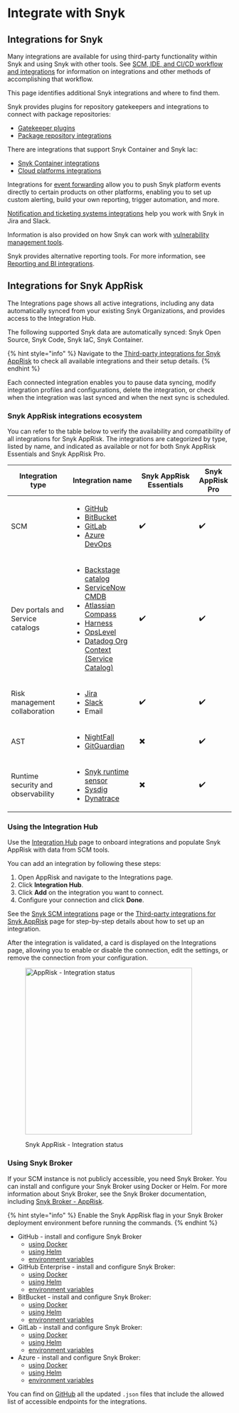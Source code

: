 # Integrate with Snyk

## Integrations for Snyk

Many integrations are available for using third-party functionality within Snyk and using Snyk with other tools. See [SCM, IDE, and CI/CD workflow and integrations](../scm-ide-and-ci-cd-workflow-and-integrations/) for information on integrations and other methods of accomplishing that workflow.

This page identifies additional Snyk integrations and where to find them.

Snyk provides plugins for repository gatekeepers and integrations to connect with package repositories:

* [Gatekeeper plugins](gatekeeper-plugins/)
* [Package repository integrations](../scan-using-snyk/snyk-open-source/scan-open-source-libraries-and-licenses/package-repository-integrations/)

There are integrations that support Snyk Container and Snyk Iac:

* [Snyk Container integrations](../scan-using-snyk/snyk-container/container-registry-integrations/)
* [Cloud platforms integrations](../scan-using-snyk/snyk-iac/cloud-platforms-integrations/)

Integrations for [event forwarding](event-forwarding/) allow you to push Snyk platform events directly to certain products on other platforms, enabling you to set up custom alerting, build your own reporting, trigger automation, and more.

[Notification and ticketing systems integrations](jira-and-slack-integrations/) help you work with Snyk in Jira and Slack.

Information is also provided on how Snyk can work with [vulnerability management tools](vulnerability-management-tools/).

Snyk provides alternative reporting tools. For more information, see [Reporting and BI integrations](../manage-risk/reporting/reporting-and-bi-integrations-snowflake-data-share.md).

## Integrations for Snyk AppRisk

The Integrations page shows all active integrations, including any data automatically synced from your existing Snyk Organizations, and provides access to the Integration Hub.

The following supported Snyk data are automatically synced: Snyk Open Source, Snyk Code, Snyk IaC, Snyk Container.&#x20;

{% hint style="info" %}
Navigate to the [Third-party integrations for Snyk AppRisk](third-party-integrations-for-snyk-apprisk.md) to check all available integrations and their setup details.&#x20;
{% endhint %}

Each connected integration enables you to pause data syncing, modify integration profiles and configurations, delete the integration, or check when the integration was last synced and when the next sync is scheduled.

### Snyk AppRisk integrations ecosystem

You can refer to the table below to verify the availability and compatibility of all integrations for Snyk AppRisk. The integrations are categorized by type, listed by name, and indicated as available or not for both Snyk AppRisk Essentials and Snyk AppRisk Pro.

<table><thead><tr><th width="172">Integration type</th><th width="164">Integration name</th><th width="198">Snyk AppRisk Essentials</th><th>Snyk AppRisk Pro</th></tr></thead><tbody><tr><td>SCM</td><td><ul><li><a href="../scm-ide-and-ci-cd-workflow-and-integrations/snyk-scm-integrations/snyk-github-integration.md#group-level-snyk-apprisk-integrations">GitHub</a></li><li><a href="../scm-ide-and-ci-cd-workflow-and-integrations/snyk-scm-integrations/snyk-bitbucket-cloud-integration.md#group-level-snyk-apprisk-integrations">BitBucket</a></li><li><a href="../scm-ide-and-ci-cd-workflow-and-integrations/snyk-scm-integrations/snyk-gitlab-integration.md#group-level-snyk-apprisk-integrations">GitLab</a></li><li><a href="../scm-ide-and-ci-cd-workflow-and-integrations/snyk-scm-integrations/snyk-azure-repositories-tfs-integration.md#group-level-snyk-apprisk-integrations">Azure DevOps</a></li></ul></td><td>                <span data-gb-custom-inline data-tag="emoji" data-code="2714">✔️</span></td><td>                   <span data-gb-custom-inline data-tag="emoji" data-code="2714">✔️</span></td></tr><tr><td>Dev portals and Service catalogs</td><td><ul><li><a href="../scm-ide-and-ci-cd-workflow-and-integrations/snyk-scm-integrations/application-context-for-scm-integrations.md">Backstage catalog</a></li><li><a href="third-party-integrations-for-snyk-apprisk.md#servicenow-cmdb-setup-guide">ServiceNow CMDB</a></li><li><a href="../scm-ide-and-ci-cd-workflow-and-integrations/snyk-scm-integrations/application-context-for-scm-integrations.md#atlassian-compass">Atlassian Compass</a></li><li><a href="../scm-ide-and-ci-cd-workflow-and-integrations/snyk-scm-integrations/application-context-for-scm-integrations.md#harness">Harness</a></li><li><a href="../scm-ide-and-ci-cd-workflow-and-integrations/snyk-scm-integrations/application-context-for-scm-integrations.md#opslevel">OpsLevel</a></li><li><a href="../scm-ide-and-ci-cd-workflow-and-integrations/snyk-scm-integrations/application-context-for-scm-integrations.md#datadog-org-context-service-catalog">Datadog Org Context (Service Catalog)</a></li></ul></td><td>               <span data-gb-custom-inline data-tag="emoji" data-code="2714">✔️</span></td><td>                     <span data-gb-custom-inline data-tag="emoji" data-code="2714">✔️</span></td></tr><tr><td>Risk management collaboration</td><td><ul><li><a href="third-party-integrations-for-snyk-apprisk.md#jira-setup-guide">Jira</a></li><li><a href="jira-and-slack-integrations/slack-integration.md">Slack</a></li><li>Email</li></ul></td><td>                <span data-gb-custom-inline data-tag="emoji" data-code="2714">✔️</span></td><td>                    <span data-gb-custom-inline data-tag="emoji" data-code="2714">✔️</span></td></tr><tr><td>AST</td><td><ul><li><a href="third-party-integrations-for-snyk-apprisk.md#nightfall-setup-guide">NightFall</a></li><li><a href="third-party-integrations-for-snyk-apprisk.md#gitguardian-setup-guide">GitGuardian</a></li></ul></td><td>               <span data-gb-custom-inline data-tag="emoji" data-code="2716">✖️</span></td><td>                     <span data-gb-custom-inline data-tag="emoji" data-code="2714">✔️</span></td></tr><tr><td>Runtime security and observability</td><td><ul><li><a href="snyk-runtime-sensor.md">Snyk runtime sensor</a></li><li><a href="third-party-integrations-for-snyk-apprisk.md#sysdig-setup-guide">Sysdig</a></li><li><a href="third-party-integrations-for-snyk-apprisk.md#dynatrace-setup-guide">Dynatrace</a></li></ul></td><td>               <span data-gb-custom-inline data-tag="emoji" data-code="2716">✖️</span></td><td>                     <span data-gb-custom-inline data-tag="emoji" data-code="2714">✔️</span></td></tr></tbody></table>

### Using the Integration Hub

Use the [Integration Hub](../getting-started/snyk-web-ui.md#manage-integrations-for-asset-discovery-asset-coverage-and-issues-from-third-party-vendors) page to onboard integrations and populate Snyk AppRisk with data from SCM tools.

You can add an integration by following these steps:

1. Open AppRisk and navigate to the Integrations page.
2. Click **Integration Hub**.
3. Click **Add** on the integration you want to connect.
4. Configure your connection and click **Done**.

See the [Snyk SCM integrations](../scm-ide-and-ci-cd-workflow-and-integrations/snyk-scm-integrations/#group-level-snyk-apprisk-scm-integrations) page or the [Third-party integrations for Snyk AppRisk](third-party-integrations-for-snyk-apprisk.md) page for step-by-step details about how to set up an integration.

After the integration is validated, a card is displayed on the Integrations page, allowing you to enable or disable the connection, edit the settings, or remove the connection from your configuration.

<figure><img src="../.gitbook/assets/image (11) (4).png" alt="AppRisk - Integration status" width="375"><figcaption><p>Snyk AppRisk - Integration status</p></figcaption></figure>

### Using Snyk Broker

If your SCM instance is not publicly accessible, you need Snyk Broker. You can install and configure your Snyk Broker using Docker or Helm. For more information about Snyk Broker, see the Snyk Broker documentation, including [Snyk Broker - AppRisk](../enterprise-configuration/snyk-broker/snyk-broker-apprisk.md).

{% hint style="info" %}
Enable the Snyk AppRisk flag in your Snyk Broker deployment environment before running the commands.
{% endhint %}

* GitHub - install and configure Snyk Broker
  * [using Docker](../enterprise-configuration/snyk-broker/install-and-configure-snyk-broker/github-prerequisites-and-steps-to-install-and-configure-broker/broker-example-set-up-snyk-broker-with-github.md#docker-run-command-to-set-up-a-broker-client-for-github)
  * [using Helm](../enterprise-configuration/snyk-broker/install-and-configure-snyk-broker/github-prerequisites-and-steps-to-install-and-configure-broker/githhub.com-install-and-configure-using-helm.md)
  * [environment variables](../enterprise-configuration/snyk-broker/install-and-configure-snyk-broker/github-prerequisites-and-steps-to-install-and-configure-broker/github-environment-variables-for-snyk-broker.md)
* GitHub Enterprise - install and configure Snyk Broker:
  * [using Docker](../enterprise-configuration/snyk-broker/install-and-configure-snyk-broker/github-enterprise-prerequisites-and-steps-to-install-and-configure-broker/setup-broker-with-github-enterprise.md#docker-run-command-to-set-up-a-broker-client-for-github-enterprise)
  * [using Helm](../enterprise-configuration/snyk-broker/install-and-configure-snyk-broker/github-enterprise-prerequisites-and-steps-to-install-and-configure-broker/github-enterprise-install-and-configure-using-helm.md)
  * [environment variables](../enterprise-configuration/snyk-broker/install-and-configure-snyk-broker/github-enterprise-prerequisites-and-steps-to-install-and-configure-broker/github-enterprise-environment-variables-for-snyk-broker.md)
* BitBucket - install and configure Snyk Broker:
  * [using Docker](../enterprise-configuration/snyk-broker/install-and-configure-snyk-broker/bitbucket-server-data-center-prerequisites-and-steps-to-install-and-configure-broker/data-center.md#docker-run-command-to-set-up-a-broker-client-for-bitbucket)
  * [using Helm](../enterprise-configuration/snyk-broker/install-and-configure-snyk-broker/bitbucket-server-data-center-prerequisites-and-steps-to-install-and-configure-broker/bitbucket-server-data-center-install-and-configure-using-helm.md)
  * [environment variables](../enterprise-configuration/snyk-broker/install-and-configure-snyk-broker/bitbucket-server-data-center-prerequisites-and-steps-to-install-and-configure-broker/bitbucket-server-data-center-environment-variables-for-snyk-broker-basic-auth.md)
* GitLab - install and configure Snyk Broker:
  * [using Docker](../enterprise-configuration/snyk-broker/install-and-configure-snyk-broker/gitlab-prerequisites-and-steps-to-install-and-configure-broker/setup-broker-with-gitlab.md#docker-run-command-to-set-up-a-broker-client-for-gitlab)
  * [using Helm](../enterprise-configuration/snyk-broker/install-and-configure-snyk-broker/gitlab-prerequisites-and-steps-to-install-and-configure-broker/gitlab-install-and-configure-using-helm.md)
  * [environment variables](../enterprise-configuration/snyk-broker/install-and-configure-snyk-broker/gitlab-prerequisites-and-steps-to-install-and-configure-broker/gitlab-environment-variables-for-snyk-broker.md)
* Azure - install and configure Snyk Broker:
  * [using Docker](../enterprise-configuration/snyk-broker/install-and-configure-snyk-broker/azure-repos-prerequisites-and-steps-to-install-and-configure-broker/setup-broker-with-azure-repos.md#docker-run-command-to-set-up-a-broker-client-for-azure-repos)
  * [using Helm](../enterprise-configuration/snyk-broker/install-and-configure-snyk-broker/azure-repos-prerequisites-and-steps-to-install-and-configure-broker/azure-repos-install-and-configure-and-configure-using-helm.md)
  * [environment variables](../enterprise-configuration/snyk-broker/install-and-configure-snyk-broker/azure-repos-prerequisites-and-steps-to-install-and-configure-broker/azure-repos-environment-variables-for-snyk-broker.md)

You can find on [GitHub](https://github.com/snyk/broker/tree/565242baf003f06f445489dd96cc68c8386ede38/defaultFilters/apprisk) all the updated `.json` files that include the allowed list of accessible endpoints for the integrations.
